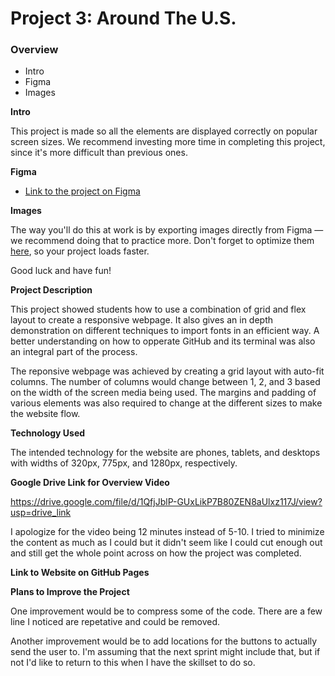 # Project 3: Around The U.S.

### Overview

- Intro
- Figma
- Images

**Intro**

This project is made so all the elements are displayed correctly on popular screen sizes. We recommend investing more time in completing this project, since it's more difficult than previous ones.

**Figma**

- [Link to the project on Figma](https://www.figma.com/file/ii4xxsJ0ghevUOcssTlHZv/Sprint-3%3A-Around-the-US?node-id=0%3A1)

**Images**

The way you'll do this at work is by exporting images directly from Figma — we recommend doing that to practice more. Don't forget to optimize them [here](https://tinypng.com/), so your project loads faster.

Good luck and have fun!

**Project Description**

This project showed students how to use a combination of grid and flex layout to create a responsive webpage. It also gives an in depth demonstration on different techniques to import fonts in an efficient way. A better understanding on how to opperate GitHub and its terminal was also an integral part of the process.

The reponsive webpage was achieved by creating a grid layout with auto-fit columns. The number of columns would change between 1, 2, and 3 based on the width of the screen media being used. The margins and padding of various elements was also required to change at the different sizes to make the website flow.

**Technology Used**

The intended technology for the website are phones, tablets, and desktops with widths of 320px, 775px, and 1280px, respectively.

**Google Drive Link for Overview Video**

https://drive.google.com/file/d/1QfjJblP-GUxLikP7B80ZEN8aUlxz117J/view?usp=drive_link

I apologize for the video being 12 minutes instead of 5-10. I tried to minimize the content as much as I could but it didn't seem like I could cut enough out and still get the whole point across on how the project was completed.

**Link to Website on GitHub Pages**

**Plans to Improve the Project**

One improvement would be to compress some of the code. There are a few line I noticed are repetative and could be removed.

Another improvement would be to add locations for the buttons to actually send the user to. I'm assuming that the next sprint might include that, but if not I'd like to return to this when I have the skillset to do so.
